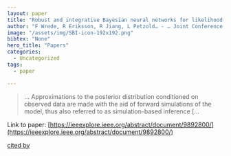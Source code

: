 ```yaml
---
layout: paper
title: "Robust and integrative Bayesian neural networks for likelihood-free parameter inference"
author: "F Wrede, R Eriksson, R Jiang, L Petzold… - … Joint Conference on …, 2022 - ieeexplore.ieee.org"
image: "/assets/img/SBI-icon-192x192.png"
bibtex: "None"
hero_title: "Papers"
categories:
  - Uncategorized
tags:
  - paper

---
```

>… Approximations to the posterior distribution conditioned on observed data are made with the aid of forward simulations of the model, thus also referred to as simulation-based inference […

Link to paper: [https://ieeexplore.ieee.org/abstract/document/9892800/](https://ieeexplore.ieee.org/abstract/document/9892800/)

[cited by](https://scholar.google.com/scholar?cites=3874437242164744892&as_sdt=2005&sciodt=0,5&hl=en&num=20)
